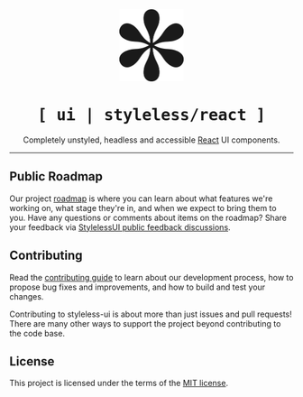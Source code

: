 <div align="center">
  <picture>
    <source media="(prefers-color-scheme: dark)" srcset="https://raw.githubusercontent.com/styleless-ui/react-styleless-ui/4c10f2480719ef23e7af118b54f6861164603888/readme-light-icon.svg">
    <img src="https://raw.githubusercontent.com/styleless-ui/react-styleless-ui/4c10f2480719ef23e7af118b54f6861164603888/readme-dark-icon.svg" height="128">
  </picture>
  <h1 align="center"><samp>[ ui | styleless/react ]</samp></h1>
</div>

<div align="center">

Completely unstyled, headless and accessible [React](https://reactjs.org/) UI components.

</div>

<hr />

## Public Roadmap

Our project [roadmap](https://github.com/orgs/styleless-ui/projects/1/views/1?visibleFields=%5B%22Title%22%2C%22Assignees%22%2C%22Status%22%2C%22Labels%22%2C%22Repository%22%2C%22Milestone%22%5D) is where you can learn about what features we're working on, what stage they're in, and when we expect to bring them to you. Have any questions or comments about items on the roadmap? Share your feedback via [StylelessUI public feedback discussions](https://github.com/styleless-ui/react-styleless-ui/discussions/categories/feedback).

## Contributing

Read the [contributing guide](https://github.com/styleless-ui/react-styleless-ui/blob/next/CONTRIBUTING.md) to learn about our development process, how to propose bug fixes and improvements, and how to build and test your changes.

Contributing to styleless-ui is about more than just issues and pull requests! There are many other ways to support the project beyond contributing to the code base.


## License

This project is licensed under the terms of the [MIT license](https://github.com/styleless-ui/react-styleless-ui/blob/next/LICENSE).
